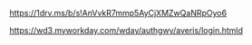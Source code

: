 https://1drv.ms/b/s!AnVvkR7mmp5AyCjXMZwQaNRpOyo6

https://wd3.myworkday.com/wday/authgwy/averis/login.htmld
